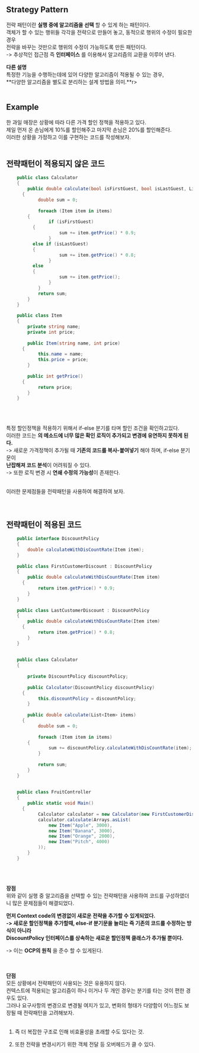 ## Strategy Pattern
전략 패턴이란 **실행 중에 알고리즘을 선택** 할 수 있게 하는 패턴이다.<br>
객체가 할 수 있는 행위들 각각을 전략으로 만들어 놓고, 동적으로 행위의 수정이 필요한 경우<br>
전략을 바꾸는 것만으로 행위의 수정이 가능하도록 만든 패턴이다.<br>
-> 추상적인 접근점 즉 **인터페이스** 를 이용해서 알고리즘의 교환을 이루어 낸다.<br>

**다른 설명**<br>
특정한 기능을 수행하는데에 있어 다양한 알고리즘이 적용될 수 있는 경우,<br>
**다양한 알고리즘을 별도로 분리하는 설계 방법을 의미.**r>
<br>
<br>

## Example
한 과일 매장은 상황에 따라 다른 가격 할인 정책을 적용하고 있다.<br>
제일 먼저 온 손님에게 10%를 할인해주고 마지막 손님은 20%를 할인해준다.<br>
이러한 상황을 가정하고 이를 구현하는 코드를 작성해보자.<br>
<br>

## 전략패턴이 적용되지 않은 코드

```c#
    public class Calculator 
    {
    	public double calculate(bool isFirstGuest, bool isLastGuest, List<Item> items) 
      {
    		double sum = 0;
        
    		foreach (Item item in items) 
        {
    			if (isFirstGuest)
          {
    				sum += item.getPrice() * 0.9;
    			} 
          else if (isLastGuest) 
          {
    				sum += item.getPrice() * 0.8;
    			} 
          else 
          {
    				sum += item.getPrice();
    			}
    		}
    		return sum;
    	}
    }
    
    public class Item 
    {
    	private string name;
    	private int price;
    
    	public Item(string name, int price) 
      {
    		this.name = name;
    		this.price = price;
    	}
    
    	public int getPrice() 
      {
    		return price;
    	}
    }
```
<br>
<br>

특정 할인정책을 적용하기 위해서 if-else 분기를 타며 할인 조건을 확인하고있다.<br>
이러한 코드는 **의 메소드에 너무 많은 확인 로직이 추가되고 변경에 유연하지 못하게 된다.**<br>
-> 새로운 가격정책이 추가될 때 **기존의 코드를 복사-붙여넣기** 해야 하며, if-else 분기문이 <br>
**난잡해져 코드 분석**이 어려워질 수 있다.<br>
-> 또한 로직 변경 시 **연쇄 수정의 가능성**이 존재한다.<br>
<br>

이러한 문제점들을 전략패턴을 사용하여 해결하여 보자.<br>
<br>
<br>

## 전략패턴이 적용된 코드

```c#
    public interface DiscountPolicy 
    {
    	double calculateWithDisCountRate(Item item);
    }
    
    public class FirstCustomerDiscount : DiscountPolicy
    {
    	public double calculateWithDisCountRate(Item item) 
      {
    		return item.getPrice() * 0.9;
    	}
    }
    
    public class LastCustomerDiscount : DiscountPolicy
    {
    	public double calculateWithDisCountRate(Item item) 
      {
    		return item.getPrice() * 0.8;
    	}
    }
    
    
    public class Calculator 
    {
    
    	private DiscountPolicy discountPolicy;
    
    	public Calculator(DiscountPolicy discountPolicy) 
      {
    		this.discountPolicy = discountPolicy;
    	}
    
    	public double calculate(List<Item> items) 
      {
    		double sum = 0;
        
    		foreach (Item item in items) 
        {
    			sum += discountPolicy.calculateWithDisCountRate(item);
    		}
        
    		return sum;
    	}
    }
    
    
    public class FruitController 
    {
    	public static void Main() 
      {
    		Calculator calculator = new Calculator(new FirstCustomerDiscount());
    		calculator.calculate(Arrays.asList(
    			new Item("Apple", 3000),
    			new Item("Banana", 3000),
    			new Item("Orange", 2000),
    			new Item("Pitch", 4000)
    		));
    	}
    }
```
<br>
<br>

**장점**<br>
위와 같이 실행 중 알고리즘을 선택할 수 있는 전략패턴을 사용하여 코드를 구성하였더니 많은 문제점들이 해결되었다.<br>

**먼저 Context code의 변경없이 새로운 전략을 추가할 수 있게되었다.<br>
-> 새로운 할인정책을 추가할때, else-if 분기문을 늘리는 즉 기존의 코드를 수정하는 방식이 아니라<br>
DiscountPolicy 인터페이스를 상속하는 새로운 할인정책 클래스가 추가될 뿐이다.**<br>

-> 이는 **OCP의 원칙** 을 준수 할 수 있게된다.<br>
<br>
<br>

**단점**<br>
모든 상황에서 전략패턴이 사용되는 것은 유용하지 않다.<br>
컨텍스트에 적용되는 알고리즘이 하나 이거나 두 개인 경우는 분기를 타는 것이 편한 경우도 있다.<br>
그러나 요구사항의 변경으로 변경될 여지가 있고, 변화의 형태가 다양함이 어느정도 보장될 때 전략패턴을 고려해보자.<br>
<br>

1. 즉 더 복잡한 구조로 인해 비효율성을 초래할 수도 있다는 것.<br>

2. 또한 전략을 변경시키기 위한 객체 전달 등 오버헤드가 클 수 있다.<br>
<br>
<br>
